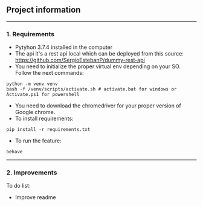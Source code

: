 ## Project information
---------

### 1. Requirements

- Pytyhon 3.7.4 installed in the computer
- The api it's a rest api local which can be deployed from this source: https://github.com/SergioEstebanP/dummy-rest-api
- You need to initialize the proper virtual env depending on your SO. Follow the next commands:
```
python -m venv venv
bash -f /venv/scripts/activate.sh # activate.bat for windows or Activate.ps1 for powershell
```
- You need to download the chromedriver for your proper version of Google chrome. 
- To install requirements: 
```
pip install -r requirements.txt
```
- To run the feature:
```
behave
```

---------

### 2. Improvements

To do list:
- Improve readme